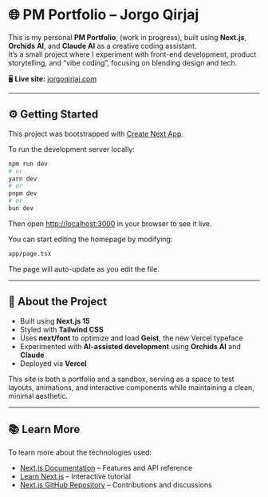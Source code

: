 # 🌐 PM Portfolio – Jorgo Qirjaj

This is my personal **PM Portfolio**, (work in progress), built using **Next.js**, **Orchids AI**, and **Claude AI** as a creative coding assistant.  
It’s a small project where I experiment with front-end development, product storytelling, and “vibe coding”, focusing on blending design and tech.

🖥 **Live site:** [jorgoqirjaj.com](https://jorgoqirjaj.com)

---

## ⚙️ Getting Started

This project was bootstrapped with [Create Next App](https://nextjs.org/docs/app).

To run the development server locally:

```bash
npm run dev
# or
yarn dev
# or
pnpm dev
# or
bun dev
````

Then open [http://localhost:3000](http://localhost:3000) in your browser to see it live.

You can start editing the homepage by modifying:

```bash
app/page.tsx
```

The page will auto-update as you edit the file.

---

## 🧠 About the Project

* Built using **Next.js 15**
* Styled with **Tailwind CSS**
* Uses **next/font** to optimize and load **Geist**, the new Vercel typeface
* Experimented with **AI-assisted development** using **Orchids AI** and **Claude**
* Deployed via **Vercel**

This site is both a portfolio and a sandbox, serving as a space to test layouts, animations, and interactive components while maintaining a clean, minimal aesthetic.

---

## 📚 Learn More

To learn more about the technologies used:

* [Next.js Documentation](https://nextjs.org/docs) – Features and API reference
* [Learn Next.js](https://nextjs.org/learn) – Interactive tutorial
* [Next.js GitHub Repository](https://github.com/vercel/next.js) – Contributions and discussions
